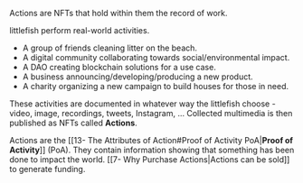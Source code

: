 Actions are NFTs that hold within them the record of work.

littlefish perform real-world activities. 
- A group of friends cleaning litter on the beach. 
- A digital community collaborating towards social/environmental impact.
- A DAO creating blockchain solutions for a use case.
- A business announcing/developing/producing a new product. 
- A charity organizing a new campaign to build houses for those in need. 

These activities are documented in whatever way the littlefish choose - video, image, recordings, tweets, Instagram, … Collected multimedia is then published as NFTs called **Actions**.

Actions are the [[13- The Attributes of Action#Proof of Activity PoA|**Proof of Activity**]] (PoA). They contain information showing that something has been done to impact the world. [[7- Why Purchase Actions|Actions can be sold]] to generate funding. 
